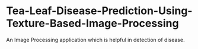 # Tea-Leaf-Disease-Prediction-Using-Texture-Based-Image-Processing
An Image Processing application which is helpful in detection of disease.
